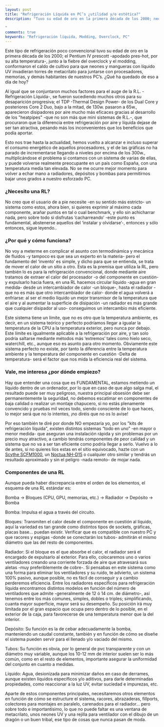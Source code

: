 ```yaml
---
layout: post
title: "Refrigeración Líquida en PC’s ¿utilidad y/o estética?"
description: "Tuvo su edad de oro en la primera década de los 2000; neones y mangueras con líquido UV invadieran torres de metacrilato para juntarse con procesadores, memorias, y demás habitantes de nuestros PC’s. ¿Qué ha quedado de eso a día de hoy?
  
"
comments: true
keywords: "Refrigeración líquida, Modding, Overclock, PC"
---
```


Este tipo de refrigeración poco convencional tuvo su edad de oro en la primera década de los 2000; el Pentium IV prescott -apodado pres-hot, por su alta temperatura-, junto a la fiebre del overclock y el modding, conformaron el caldo de cultivo para que neones y mangueras con líquido UV invadieran torres de metacrilato para juntarse con procesadores, memorias, y demás habitantes de nuestros PC’s. ¿Qué ha quedado de eso a día de hoy?
<!--more-->
Al igual que se conjuntaron muchos factores para el auge de la R.L. -Refrigeración Líquida-, se fueron sucediendo muchos otros para su desaparición progresiva; el TDP -Thermal Design Power- de los Dual Core y posteriores Core 2 Duo, bajo a la mitad, de 130w. pasaron a 65w., aparecieron disipadores por aire mucho más eficaces gracias al desarrollo de los "heatpipes" -que no son más que mini sistemas de R.L.-, que procuraron que la diferencia entre refrigeración por aire y líquida dejase de ser tan atractiva, pesando más los inconvenientes que los beneficios que podía aportar.

Esto nos trae hasta la actualidad, hemos vuelto a alcanzar e incluso superar el consumo energético de aquellos procesadores, y el de las gráficas no ha parado de incrementarse llegando a niveles por encima de los 300w., multiplicándose el problema si contamos con un sistema de varias de ellas, y puede volverse realmente preocupante en un país como España, con una temperatura media tan elevada. No se me ocurre mejor momento para volver a echar mano a radiadores, depósitos y bombas para permitirnos bajar unos grados a nuestro esforzado PC.

### ¿Necesito una RL?

No creo que el usuario de a pie necesite -en su sentido más estricto- un sistema como estos, ahora bien, si quieres exprimir al máximo cada componente, arañar puntos en tal o cual benchmark, y ello sin achicharrar nada, pero sobre todo si disfrutas ‘cacharreando’ -este punto es fundamental, abstenerse aquellos del ‘instalar y olvidarse’-, entonces y sólo entonces, sigue leyendo..

### ¿Por qué y cómo funciona?

No voy a meterme en complicar el asunto con termodinámica y mecánica de fluidos -y tampoco es que sea un experto en la materia- pero el fundamento del ‘invento’ es simple, y dicho para que se entienda, se trata de mover el calor de un sitio a otro. Esta es la premisa que utiliza la RL, pero también lo es para la refrigeración convencional, donde mediante aire tratamos de extraer el calor del procesador -o del componente en cuestión- y expulsarlo hacia fuera, en una RL hacemos circular líquido -agua en gran medida- desde un intercambiador de calor -un bloque-, hasta el radiador -que no es más que otro intercambiador de calor- donde el agua volverá a enfriarse: al ser el medio líquido un mejor transmisor de la temperatura que el aire y al aumentar la superficie de disipación -un radiador es más grande que cualquier disipador al uso- conseguimos un intercambio más eficiente.

Este sistema tiene un límite, que no es otro que la temperatura ambiente, es decir, en un sistema teórico y perfecto podríamos llegar a igualar la temperatura de la CPU a la temperatura exterior, pero nunca por debajo. Este límite es igualmente aplicable a la refrigeración por aire, y tan solo podría saltarse mediante métodos más ‘extremos’ tales como hielo seco, waterchill, etc., aunque eso es asunto para otro momento. Obviamente este sistema perfecto no existe, por tanto la diferencia entre la temperatura ambiente y la temperatura del componente en cuestión -Delta de temperatura- será el factor que nos mida la eficiencia real del sistema.

### Vale, me interesa ¿por dónde empiezo?

Hay que entender una cosa que es FUNDAMENTAL, estamos metiendo un líquido dentro de un ordenador, por lo que en caso de que algo salga mal, el resultado puede ser muy peligroso, nuestra principal obsesión debe ser permanentemente la seguridad, no debemos escatimar en componentes de baja calidad o realizar un montaje chapucero, si no estás plenamente convencido y pruebas mil veces todo, siendo consciente de lo que haces, lo mejor será que no lo intentes, ¡no diréis que no os lo avise!

Por eso también te diré por donde NO empezaría yo, por los "kits de refrigeración líquida", existen distintos sistemas “todo en uno” -en mayor o menor medida- que aseguran una instalación rápida y sin problemas por un precio muy atractivo, a cambio tendrás componentes de peor calidad y un sistema que no va a ser tan eficiente como podría llegar a serlo. Vuelvo a lo de antes, si no quieres líos estas en el sitio equivocado, hazte con un [Scythe SCFM1000](https://www.amazon.es/Scythe-SCFM1000-refrigeradora-color-negro/dp/B016XLGATE/ref=as_li_ss_tl?SubscriptionId=AKIAILSHYYTFIVPWUY6Q&linkCode=ll1&tag=&linkId=80d2545f1143fa861a022de9c030c487), un [Noctua NH-D15](https://www.amazon.es/Noctua-NH-D15-Ventilador-di%C3%A1metro-ventilador/dp/B00L7UZMAK/ref=as_li_ss_tl?s=computers&ie=UTF8&qid=1496166496&sr=1-1&keywords=noctua&linkCode=ll1&tag=igr04-21&linkId=28f42004c78d4217b269b57fe02d50ed) o cualquier otro similar y tendrás un resultado aproximado y sin el peligro -nada remoto- de mojar nada.

### Componentes de una RL

Aunque pueda haber discrepancia entre el orden de los elementos, el esquema de una RL estándar es:

Bomba -> Bloques (CPU, GPU, memorias, etc.) -> Radiador -> Depósito -> Bomba

Bomba: Impulsa el agua a través del circuito.

Bloques: Transmiten el calor desde el componente en cuestión al líquido, aquí la variedad es tan grande como distintos tipos de sockets, gráficas, placas base… puedan existir. Verificar que es compatible con nuestro PC y que racores y espigas -donde se conectarán los tubos- admitirán el mismo diámetro que las del resto de componentes.

Radiador: Si el bloque es el que absorbe el calor, el radiador será el encargado de expulsarlo al exterior. Para ello, colocaremos uno o varios ventiladores creando una corriente forzada de aire que atravesará sus aletas -muy preferiblemente de cobre-. Si pensabas en este sistema como una forma para eliminar los ventiladores y su ruido, te advierto, un sistema 100% pasivo, aunque posible, no es fácil de conseguir y a cambio perderemos eficiencia. Entre los radiadores específicos para refrigeración líquida encontramos distintos modelos en función del número de ventiladores que admite -generalmente de 12 ó 14 cm. de diámetro-, así tenemos entre los más comunes, simples, dobles o triples; simplificando, cuanta mayor superficie, mayor será su desempeño. Su posición irá muy limitada por el gran espacio que ocupa pero dentro de lo posible, en el exterior de la caja, para favorecerse de una temperatura menor que la del interior. 

Depósito: Su función es la de cebar adecuadamente la bomba, manteniendo un caudal constante, también y en función de cómo se diseñe el sistema pueden servir para el llenado y/o vaciado del mismo.

Tubos: Su función es obvia, por lo general de pvc transparente y con un diámetro muy variable, aunque los 10-12 mm de interior suelen ser lo más común, como en el resto de elementos, importante asegurar la uniformidad del conjunto en cuanto a medidas.

Líquido: Agua, desionizada para minimizar daños en caso de derrames, aunque existen líquidos específicos y/o aditivos, para darle determinadas propiedades, como reaccionar a la luz UV, evitar suciedad e impurezas, etc.

Aparte de estos componentes principales, necesitaremos otros elementos en función de cómo se estructure el sistema, racores, abrazaderas, fillports, colectores para montajes en paralelo, carenados para el radiador... pero sobre todo e importantísimo, lo que no puede faltar es una ventana de metacrilato, unos neones UV y una rejilla para ventilador con el dibujo de un dragón o un buen tribal, ese tipo de cosas que nunca pasan de moda.

